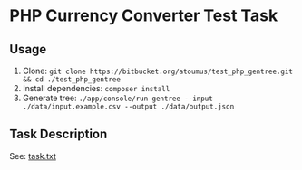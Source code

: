 # PHP Currency Converter Test Task

## Usage

1. Clone: `git clone https://bitbucket.org/atoumus/test_php_gentree.git && cd ./test_php_gentree`
1. Install dependencies: `composer install`
1. Generate tree: `./app/console/run gentree --input ./data/input.example.csv --output ./data/output.json`

## Task Description

See: [task.txt](./task.txt)